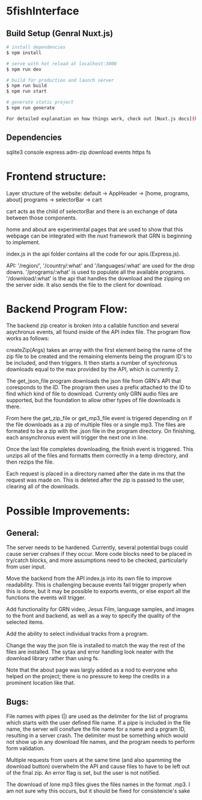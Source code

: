 # 5fishInterface

## Build Setup (Genral Nuxt.js)

```bash
# install dependencies
$ npm install

# serve with hot reload at localhost:3000
$ npm run dev

# build for production and launch server
$ npm run build
$ npm run start

# generate static project
$ npm run generate

For detailed explanation on how things work, check out [Nuxt.js docs](https://nuxtjs.org).
```
## Dependencies

sqlite3
console
express
adm-zip
download
events
https
fs

# Frontend structure:

Layer structure of the website:
default -> AppHeader -> [home, programs, about]
programs -> selectorBar -> cart

cart acts as the child of selectorBar and there is an exchange of data between those components.

home and about are experimental pages that are used to show that this webpage can be integrated with the nuxt framework that GRN is beginning to implement.

index.js in the api folder contains all the code for our apis.(Express.js).

API:
'/region/', '/country/:what' and '/languages/:what' are used for the drop downs.
'/programs/:what' is used to populate all the available programs.
'/download/:what' is the api that handles the download and the zipping on the server side. It also sends the file to the client for download.

# Backend Program Flow:

The backend zip creator is broken into a callable function and several asychronus events, all found inside of the API index file. The program flow works as follows:

createZip(Args) takes an array with the first element being the name of the zip file to be created and the remaining elements being the program ID's to be included, and then triggers. It then starts a number of synchronus downloads equal to the max provided by the API, which is currently 2. 

The get_json_file program downloads the json file from GRN's API that coresponds to the ID. The program then uses a prefix attached to the ID to find which kind of file to download. Currenty only GRN audio files are supported, but the foundation to allow other types of file downloads is there. 

From here the get_zip_file or get_mp3_file event is trigered depending on if the file downloads as a zip of multiple files or a single mp3. The files are formated to be a zip with the .json file in the program directory. On finishing, each ansynchronus event will trigger the next one in line. 

Once the last file completes downloading, the finish event is triggered. This unzips all of the files and formatts them correctly in a temp directory, and then rezips the file.

Each request is placed in a directory named after the date in ms that the request was made on. This is deleted after the zip is passed to the user, clearing all of the downloads. 


# Possible Improvements:

## General:

The server needs to be hardened. Currently, several potential bugs could cause server crahses if they occur. More code blocks need to be placed in try/catch blocks, and more assumptions need to be checked, particularly from user input. 

Move the backend from the API index.js into its own file to improve readability. This is challenging because events fail trigger properly when this is done, but it may be possible to exports events, or else export all the functions the events will trigger. 

Add functionality for GRN video, Jesus Film, language samples, and images to the front and backend, as well as a way to specify the quality of the selected items.

Add the ability to select individual tracks from a program.

Change the way the json file is installed to match the way the rest of the files are installed. The sytax and error handling look neater with the download library rather than using fs.

Note that the about page was largly added as a nod to everyone who helped on the project; there is no pressure to keep the credits in a prominent location like that. 

## Bugs:

File names with pipes (|) are used as the delimiter for the list of programs which starts with the user defined file name. If a pipe is included in the file name, the server will consfure the file name for a name and a prgram ID, resulting in a server crash. The delimiter must be something which would not show up in any download file names, and the program needs to perform form validation.  

Multiple requests from users at the same time (and also spamming the download button) overwhelm the API and cause files to have to be left out of the final zip. An error flag is set, but the user is not notified.

The download of lone mp3 files gives the files names in the format <GRNProgramID>.mp3. I am not sure why this occurs, but it should be fixed for consistencie's sake 




